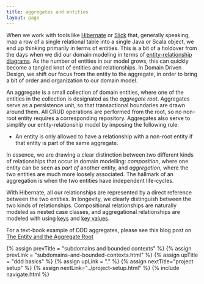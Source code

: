 ```yaml
---
title: aggregates and entities
layout: page
---
```


When we work with tools like [Hibernate](http://hibernate.org/) or
[Slick](http://slick.typesafe.com/) that, generally speaking, map a
row of a single relational table into a single Java or Scala object,
we end up thinking primarily in terms of entities. This is a bit of a
holdover from the days when we did our domain modeling in terms of
[entity-relationship
diagrams](https://en.wikipedia.org/wiki/Entity%E2%80%93relationship_model). As
the number of entities in our model grows, this can quickly
become a tangled knot of entities and relationships. In Domain Driven
Design, we shift our focus from the entity to the aggregate, in order
to bring a bit of order and organization to our domain model.

An aggregate is a small collection of domain entities, where one of
the entities in the collection is designated as the _aggregate
root_. Aggregates serve as a persistence unit, so that transactional
boundaries are drawn around them. All CRUD operations are performed
from the root, so no non-root entity requires a corresponding
repository. Aggregates also serve to simplify our entity-relationship
model by imposing the following rule:

- An entity is only allowed to have a relationship with a non-root
  entity if that entity is part of the same aggregate.

In essence, we are drawing a clear distinction between two different
kinds of relationships that occur in domain modelling: _composition_,
where one entity can be seen as _part of_ another entity, and
_aggregation_, where the two entities are much more loosely
associated. The hallmark of an aggregation is when the two entities
have independent life-cycles.

With Hibernate, all our relationships are represented by a direct
reference between the two entities. In longevity, we clearly
distinguish between the two kinds of relationships. Compositional
relationships are naturally modeled as nested case classes, and
aggregational relationships are modeled with using
[keys](../ptype/keys.html) and [key values](../key-values.html).

For a text-book example of DDD aggregates, please see this blog post
on [The Entity and the Aggregate
Root](http://scabl.blogspot.com/2015/03/aeddd-5.html)

{% assign prevTitle = "subdomains and bounded contexts" %}
{% assign prevLink = "subdomains-and-bounded-contexts.html" %}
{% assign upTitle = "ddd basics" %}
{% assign upLink = "." %}
{% assign nextTitle="project setup" %}
{% assign nextLink="../project-setup.html" %}
{% include navigate.html %}

